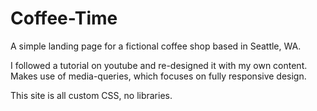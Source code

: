 # Coffee-Time
A simple landing page for a fictional coffee shop based in Seattle, WA.

I followed a tutorial on youtube and re-designed it with my own content. Makes use of media-queries, which focuses on fully responsive design.

This site is all custom CSS, no libraries.
